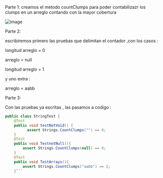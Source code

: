 Parte 1:
creamos el metodo countClumps para poder contabilizazr los clumps en un arreglo contando con la mayor cobertura

![image](https://github.com/peg1163/CC-3S2/assets/92898224/6186887a-0477-47cd-8a0e-180eb750ee06)

Parte 2:

escribiremos primero las pruebas que delimitan el contador ,con los casos  :

longitud arreglo = 0

arreglo = null

longitud arreglo = 1

y uno extra :

arreglo = aabb 

Parte 3:

Con las pruebas ya escritas , las pasamos a codigo :

```java
public class StringTest {
    @Test
    public void testNotVoid() {
          assert Strings.CountClumps("") == 0;
    }
    @Test
    public void TestnotNull(){
        assert Strings.CountClumps(null) == 0;
    }
    @Test
    public void TestArrays(){
        assert Strings.CountClumps("aabb") == 2;
    }```
    

